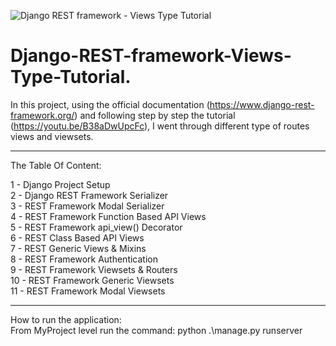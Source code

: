 ![Django REST framework - Views Type Tutorial](https://user-images.githubusercontent.com/34681854/123549996-fcf41e80-d773-11eb-8dda-40838b91ff86.PNG)
# Django-REST-framework-Views-Type-Tutorial.
In this project, using the official documentation (https://www.django-rest-framework.org/) and following step by step the
 tutorial (https://youtu.be/B38aDwUpcFc), I went through different type of routes views and viewsets.
<br><hr>
The Table Of Content:

1 - Django Project Setup <br>
2 - Django REST Framework  Serializer <br>
3 - REST Framework Modal Serializer <br>
4 - REST Framework Function Based API Views <br>
5 - REST Framework api_view() Decorator <br>
6 - REST Class Based API Views <br>
7 - REST Generic Views & Mixins <br>
8 - REST Framework Authentication <br>
9 - REST Framework Viewsets & Routers <br>
10 - REST Framework Generic Viewsets <br>
11 - REST Framework Modal Viewsets
<br><hr>
How to run the application:<br>
From MyProject level run the command: python .\manage.py runserver

